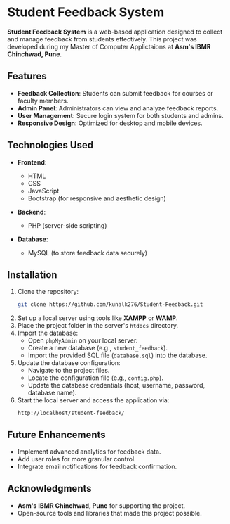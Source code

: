 # Student Feedback System

**Student Feedback System** is a web-based application designed to collect and manage feedback from students effectively. This project was developed during my Master of Computer Applictaions at **Asm's IBMR Chinchwad, Pune**.

## Features

- **Feedback Collection**: Students can submit feedback for courses or faculty members.
- **Admin Panel**: Administrators can view and analyze feedback reports.
- **User Management**: Secure login system for both students and admins.
- **Responsive Design**: Optimized for desktop and mobile devices.

## Technologies Used

- **Frontend**:  
  - HTML  
  - CSS  
  - JavaScript  
  - Bootstrap (for responsive and aesthetic design)
  
- **Backend**:  
  - PHP (server-side scripting)
  
- **Database**:  
  - MySQL (to store feedback data securely)

## Installation

1. Clone the repository:
   ```bash
   git clone https://github.com/kunalk276/Student-Feedback.git
   ```
2. Set up a local server using tools like **XAMPP** or **WAMP**.
3. Place the project folder in the server's `htdocs` directory.
4. Import the database:
   - Open `phpMyAdmin` on your local server.
   - Create a new database (e.g., `student_feedback`).
   - Import the provided SQL file (`database.sql`) into the database.
5. Update the database configuration:
   - Navigate to the project files.
   - Locate the configuration file (e.g., `config.php`).
   - Update the database credentials (host, username, password, database name).
6. Start the local server and access the application via:
   ```
   http://localhost/student-feedback/
   ```

## Future Enhancements

- Implement advanced analytics for feedback data.
- Add user roles for more granular control.
- Integrate email notifications for feedback confirmation.

## Acknowledgments

- **Asm's IBMR Chinchwad, Pune** for supporting the project.
- Open-source tools and libraries that made this project possible.
